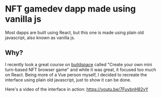 # NFT gamedev dapp made using vanilla js
Most dapps are built using React, but this one is made using plain old javascript, also known as vanilla js.

## Why?
I recently took a great course on [buildspace](https://app.buildspace.so/home) called "Create your own mini turn-based NFT browser game" and while it was great, it focused too much on React. Being more of a Vue person myself, I decided to recreate the interface using plain old javascript, just to show it can be done.

Here's a video of the interface in action:
https://youtu.be/7FuybnH82yY



